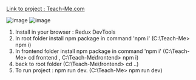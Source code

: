 [Link to project : Teach-Me.com](https://teach-me-bc4bcbfc9897.herokuapp.com/)

![image](https://github.com/OrelDamti/Teach-Me/assets/92372014/e2fb0b41-b289-43fb-b57f-fc01e0639813)
![image](https://github.com/OrelDamti/Teach-Me/assets/92372014/0db6509f-ccdf-4169-826d-4194ec02c7ba)


1.  Install in your browser : Redux DevTools
2.  In root folder install npm package in command 'npm i' (C:\Teach-Me> npm i)
3.  In frontend folder install npm package in command 'npm i' (C:\Teach-Me> cd frontend , C:\Teach-Me\frontend> npm i)
4.  back to root folder (C:\Teach-Me\frontend> cd ..)
5.  To run project : npm run dev. (C:\Teach-Me> npm run dev)
